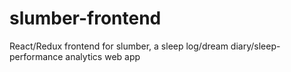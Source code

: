 # slumber-frontend
React/Redux frontend for slumber, a sleep log/dream diary/sleep-performance analytics web app
